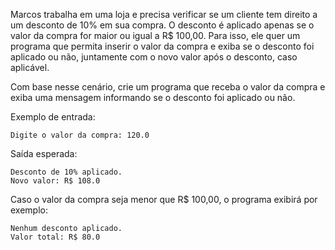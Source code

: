 
Marcos trabalha em uma loja e precisa verificar se um cliente 
tem direito a um desconto de 10% em sua compra. O desconto é 
aplicado apenas se o valor da compra for maior ou igual a 
R$ 100,00. Para isso, ele quer um programa que permita inserir 
o valor da compra e exiba se o desconto foi aplicado ou não, 
juntamente com o novo valor após o desconto, caso aplicável.

Com base nesse cenário, crie um programa que receba o valor da 
compra e exiba uma mensagem informando se o desconto foi aplicado
ou não.

Exemplo de entrada:
```
Digite o valor da compra: 120.0
```
Saída esperada:
```
Desconto de 10% aplicado.
Novo valor: R$ 108.0
```
Caso o valor da compra seja menor que R$ 100,00, o programa 
exibirá por exemplo:
```
Nenhum desconto aplicado.
Valor total: R$ 80.0 
```
